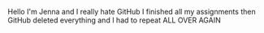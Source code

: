 Hello
I'm Jenna and I really hate GitHub
I finished all my assignments then GitHub deleted everything and I had to repeat ALL OVER AGAIN


